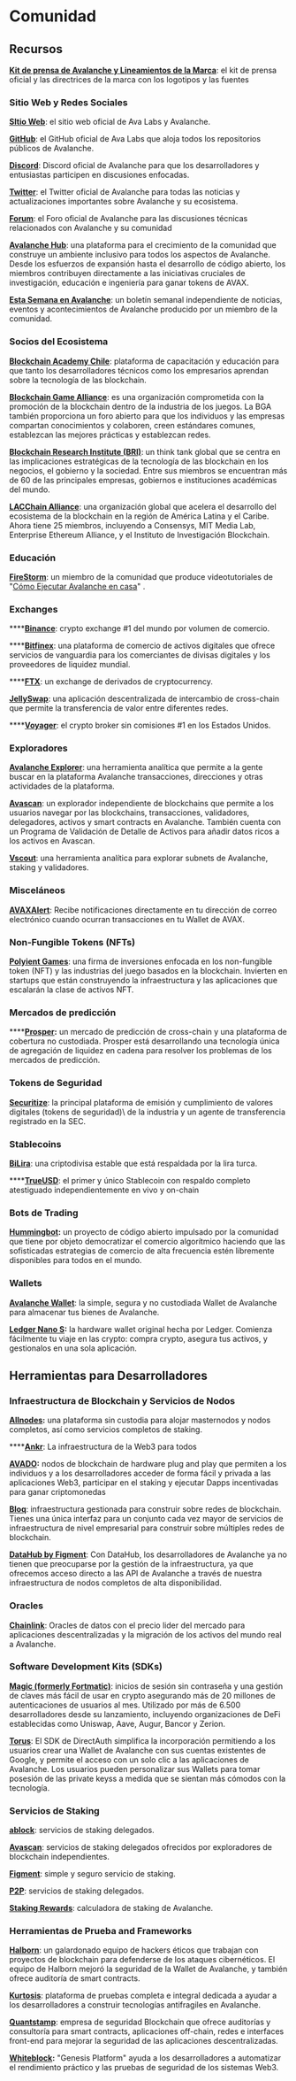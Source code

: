 # Comunidad


## Recursos

[**Kit de prensa de Avalanche y Lineamientos de la Marca**](https://support.avalabs.org/en/articles/4132288-ava-labs-and-avalanche-press-kit-and-brand-assets): el kit de prensa oficial y las directrices de la marca con los logotipos y las fuentes

### Sitio Web y Redes Sociales

[**SItio Web**](https://avax.network): el sitio web oficial de Ava Labs y Avalanche.

[**GitHub**](https://github.com/ava-labs): el GitHub oficial de Ava Labs que aloja todos los repositorios públicos de Avalanche.

[**Discord**](https://chat.avax.network): Discord oficial de Avalanche para que los desarrolladores y entusiastas participen en discusiones enfocadas.

[**Twitter**](https://twitter.com/avalancheavax): el Twitter oficial de Avalanche para todas las noticias y actualizaciones importantes sobre Avalanche y su ecosistema.

[**Forum**](https://forum.avax.network): el Foro oficial de Avalanche para las discusiones técnicas relacionados con Avalanche y su comunidad

[**Avalanche Hub**](https://community.avax.network/accounts/login/?next=/): una plataforma para el crecimiento de la comunidad que construye un ambiente inclusivo para todos los aspectos de Avalanche. Desde los esfuerzos de expansión hasta el desarrollo de código abierto, los miembros contribuyen directamente a las iniciativas cruciales de investigación, educación e ingeniería para ganar tokens de AVAX.

[**Esta Semana en Avalanche**](https://weavax.substack.com/): un boletín semanal independiente de noticias, eventos y acontecimientos de Avalanche producido por un miembro de la comunidad.

### Socios del Ecosistema

[**Blockchain Academy Chile**](https://www.blockchainacademy.cl/): plataforma de capacitación y educación para que tanto los desarrolladores técnicos como los empresarios aprendan sobre la tecnología de las blockchain.

[**Blockchain Game Alliance**](https://blockchaingamealliance.org/): es una organización comprometida con la promoción de la blockchain dentro de la industria de los juegos. La BGA también proporciona un foro abierto para que los individuos y las empresas compartan conocimientos y colaboren, creen estándares comunes, establezcan las mejores prácticas y establezcan redes.

[**Blockchain Research Institute \(BRI\)**](https://www.blockchainresearchinstitute.org/): un think tank global que se centra en las implicaciones estratégicas de la tecnología de las blockchain en los negocios, el gobierno y la sociedad. Entre sus miembros se encuentran más de 60 de las principales empresas, gobiernos e instituciones académicas del mundo.

[**LACChain Alliance**](https://www.lacchain.net/home#/alliance): una organización global que acelera el desarrollo del ecosistema de la blockchain en la región de América Latina y el Caribe. Ahora tiene 25 miembros, incluyendo a Consensys, MIT Media Lab, Enterprise Ethereum Alliance, y el Instituto de Investigación Blockchain.

### Educación

[**FireStorm**](https://www.youtube.com/channel/UC96iC-a7Ekk6GdaYhQ_mI-w): un miembro de la comunidad que produce videotutoriales de "[Cómo Ejecutar Avalanche en casa](https://www.youtube.com/watch?v=kyHiLcw4Qg0&list=PLRjGGVtaMdsvR3OChEp4862V6fQyPYJ7T)" .

### Exchanges

\*\*\*\*[**Binance**](https://www.binance.com): crypto exchange \#1 del mundo  por volumen de comercio.

\*\*\*\*[**Bitfinex**](https://www.bitfinex.com): una plataforma de comercio de activos digitales que ofrece servicios de vanguardia para los comerciantes de divisas digitales y los proveedores de liquidez mundial.

\*\*\*\*[**FTX**](https://ftx.com): un exchange de derivados de cryptocurrency.

[**JellySwap**](https://jelly.market/): una aplicación descentralizada de intercambio de cross-chain que permite la transferencia de valor entre diferentes redes.

\*\*\*\*[**Voyager**](https://www.investvoyager.com): el crypto broker sin comisiones \#1 en los Estados Unidos.

### Exploradores

[**Avalanche Explorer**](https://explorer.avax.network): una herramienta analítica que permite a la gente buscar en la plataforma Avalanche transacciones, direcciones y otras actividades de la plataforma.

[**Avascan**](https://github.com/ava-labs/avalanche-docs/tree/94d2e4aeddbf91f89b830f9b44b4aa60089ac755/learn/www.avascan.info): un explorador independiente de blockchains que permite a los usuarios navegar por las blockchains, transacciones, validadores, delegadores, activos y smart contracts en Avalanche. También cuenta con un Programa de Validación de Detalle de Activos para añadir datos ricos a los activos en Avascan.

[**Vscout**](https://vscout.io): una herramienta analítica para explorar subnets de Avalanche, staking y validadores.

### Misceláneos

[**AVAXAlert**](https://avaxalert.com): Recibe notificaciones directamente en tu dirección de correo electrónico cuando ocurran transacciones en tu Wallet de AVAX.

### Non-Fungible Tokens \(NFTs\)

[**Polyient Games**](https://www.polyient.games): una firma de inversiones enfocada en  los non-fungible token \(NFT\) y las industrias del juego basados en la blockchain. Invierten en startups que están construyendo la infraestructura y las aplicaciones que escalarán la clase de activos NFT.

### **Mercados de predicción**

\*\*\*\*[**Prosper**](https://prosper.so/)**:** un mercado de predicción de cross-chain y una plataforma de cobertura no custodiada. Prosper está desarrollando una tecnología única de agregación de liquidez en cadena para resolver los problemas de los mercados de predicción.

### Tokens de Seguridad

[**Securitize**](https://www.securitize.io/): la principal plataforma de emisión y cumplimiento de valores digitales \(tokens de seguridad)\ de la industria y un agente de transferencia registrado en la SEC.

### Stablecoins

[**BiLira**](https://www.bilira.co): una criptodivisa estable que está respaldada por la lira turca.

\*\*\*\*[**TrueUSD**](https://www.trusttoken.com): el primer y único Stablecoin con respaldo completo atestiguado independientemente en vivo y on-chain

### Bots de Trading

[**Hummingbot**](https://hummingbot.io/)**:** un proyecto de código abierto impulsado por la comunidad que tiene por objeto democratizar el comercio algorítmico haciendo que las sofisticadas estrategias de comercio de alta frecuencia estén libremente disponibles para todos en el mundo.

### Wallets

[**Avalanche Wallet**](https://wallet.avax.network): la simple, segura y no custodiada Wallet de Avalanche para almacenar tus bienes de Avalanche.

[**Ledger Nano S**](https://shop.ledger.com/products/ledger-nano-s)**:** la hardware wallet original hecha por Ledger. Comienza fácilmente tu viaje en las crypto: compra crypto, asegura tus activos, y gestionalos en una sola aplicación.

## Herramientas para Desarrolladores

### Infraestructura de Blockchain y Servicios de Nodos

[**Allnodes**](https://www.allnodes.com)**:** una plataforma sin custodia para alojar masternodos y nodos completos, así como servicios completos de staking.

\*\*\*\*[**Ankr**](https://www.ankr.com): La infraestructura de la Web3 para todos

[**AVADO**](https://ava.do/)**:** nodos de blockchain de hardware plug and play que permiten a los individuos y a los desarrolladores acceder de forma fácil y privada a las aplicaciones Web3, participar en el staking y ejecutar Dapps incentivadas para ganar criptomonedas

[**Bloq**](https://www.bloq.com): infraestructura gestionada para construir sobre redes de blockchain. Tienes una única interfaz para un conjunto cada vez mayor de servicios de infraestructura de nivel empresarial para construir sobre múltiples redes de blockchain.

[**DataHub by Figment**](https://figment.io/datahub/avalanche/): Con DataHub, los desarrolladores de Avalanche ya no tienen que preocuparse por la gestión de la infraestructura, ya que ofrecemos acceso directo a las API de Avalanche a través de nuestra infraestructura de nodos completos de alta disponibilidad.

### Oracles

[**Chainlink**](https://chain.link/): Oracles de datos con el precio lider del mercado para aplicaciones descentralizadas y la migración de los activos del mundo real a Avalanche.

### Software Development Kits \(SDKs\)

[**Magic \(formerly Fortmatic\)**](https://magic.link/): inicios de sesión sin contraseña y una gestión de claves más fácil de usar en crypto asegurando más de 20 millones de autenticaciones de usuarios al mes. Utilizado por más de 6.500 desarrolladores desde su lanzamiento, incluyendo organizaciones de DeFi establecidas como Uniswap, Aave, Augur, Bancor y Zerion.

[**Torus**](https://tor.us/): El SDK de DirectAuth simplifica la incorporación permitiendo a los usuarios crear una Wallet de Avalanche con sus cuentas existentes de Google, y permite el acceso con un solo clic a las aplicaciones de Avalanche. Los usuarios pueden personalizar sus Wallets para tomar posesión de las private keyss a medida que se sientan más cómodos con la tecnología.

### Servicios de Staking 

[**ablock**](https://ablock.io/avalanche): servicios de staking delegados.

[**Avascan**](https://blog.avascan.info/2020-10-14-avascan-validators-october-2020.html): servicios de staking delegados ofrecidos por exploradores de blockchain independientes.

[**Figment**](https://figment.io/): simple y seguro servicio de staking.

[**P2P**](https://p2p.org/avalanche): servicios de staking delegados.

[**Staking Rewards**](https://www.stakingrewards.com/earn/avalanche): calculadora de staking de Avalanche.

### Herramientas de Prueba and Frameworks

[**Halborn**](https://halborn.com/): un galardonado equipo de hackers éticos que trabajan con proyectos de blockchain para defenderse de los ataques cibernéticos. El equipo de Halborn mejoró la seguridad de la Wallet de Avalanche, y también ofrece auditoría de smart contracts.

[**Kurtosis**](https://github.com/ava-labs/avalanche-docs/tree/94d2e4aeddbf91f89b830f9b44b4aa60089ac755/learn/www.kurtosistech.com): plataforma de pruebas completa e integral dedicada a ayudar a los desarrolladores a construir tecnologías antifragiles en Avalanche.

[**Quantstamp**](https://quantstamp.com/): empresa de seguridad Blockchain que ofrece auditorías y consultoría para smart contracts, aplicaciones off-chain, redes e interfaces front-end para mejorar la seguridad de las aplicaciones descentralizadas.

[**Whiteblock**](https://whiteblock.io/)**:** "Genesis Platform" ayuda a los desarrolladores a automatizar el rendimiento práctico y las pruebas de seguridad de los sistemas Web3.

<!--stackedit_data:
eyJoaXN0b3J5IjpbMjAzODc1MjM0MSwzNzE4OTIwMzUsLTEwMz
EwNDQ1NDEsNTkxOTAxODg1LDEyMjQzNDY1NjZdfQ==
-->